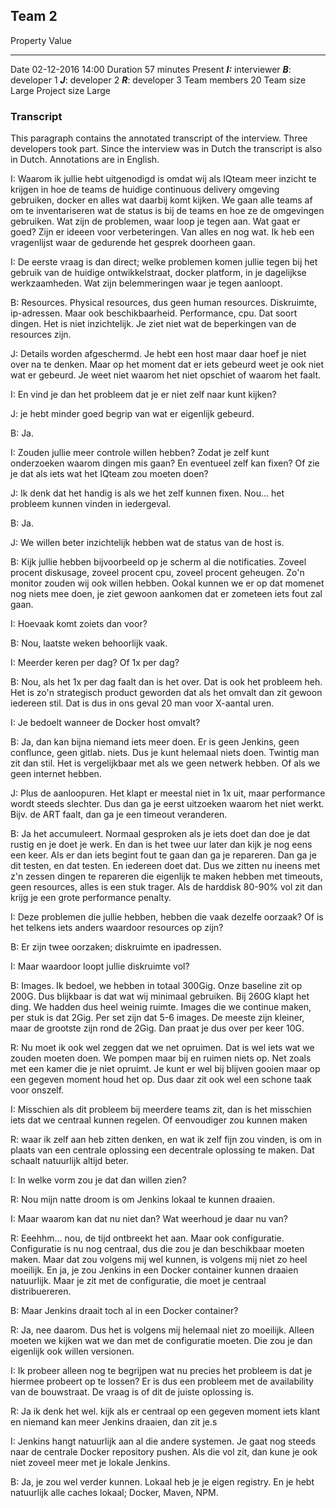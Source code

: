 ## Team 2

Property        Value
------------    ---------
Date            02-12-2016 14:00
Duration        57 minutes
Present         ***I:*** interviewer
                ***B***: developer 1
                ***J***: developer 2
                ***R***: developer 3
Team members    20
Team size       Large
Project size    Large         



### Transcript

This paragraph contains the annotated transcript of the interview. Three developers took part. Since the interview was in Dutch the transcript is also in Dutch. Annotations are in English.

I: Waarom ik jullie hebt uitgenodigd is omdat wij als IQteam meer inzicht te krijgen in hoe de teams de huidige continuous delivery omgeving gebruiken, docker en alles wat daarbij komt kijken. We gaan alle teams af om te inventariseren wat de status is bij de teams en hoe ze de omgevingen gebruiken. Wat zijn de problemen, waar loop je tegen aan. Wat gaat er goed? Zijn er ideeen voor verbeteringen. Van alles en nog wat. Ik heb een vragenlijst waar de gedurende het gesprek doorheen gaan.

I: De eerste vraag is dan direct; welke problemen komen jullie tegen bij het gebruik van de huidige ontwikkelstraat, docker platform, in je dagelijkse werkzaamheden. Wat zijn belemmeringen waar je tegen aanloopt.

B: Resources. Physical resources, dus geen human resources. Diskruimte, ip-adressen. Maar ook beschikbaarheid. Performance, cpu. Dat soort dingen. Het is niet inzichtelijk. Je ziet niet wat de beperkingen van de resources zijn.

J: Details worden afgeschermd. Je hebt een host maar daar hoef je niet over na te denken. Maar op het moment dat er iets gebeurd weet je ook niet wat er gebeurd. Je weet niet waarom het niet opschiet of waarom het faalt.

I: En vind je dan het probleem dat je er niet zelf naar kunt kijken?

J: je hebt minder goed begrip van wat er eigenlijk gebeurd.

B: Ja.

I: Zouden jullie meer controle willen hebben? Zodat je zelf kunt onderzoeken waarom dingen mis gaan? En eventueel zelf kan fixen? Of zie je dat als iets wat het IQteam zou moeten doen?

J: Ik denk dat het handig is als we het zelf kunnen fixen. Nou... het probleem kunnen vinden in iedergeval.

B: Ja.

J: We willen beter inzichtelijk hebben wat de status van de host is.

B: Kijk jullie hebben bijvoorbeeld op je scherm al die notificaties. Zoveel procent diskusage, zoveel procent cpu, zoveel procent geheugen. Zo'n monitor zouden wij ook willen hebben. Ookal kunnen we er op dat momenet nog niets mee doen, je ziet gewoon aankomen dat er zometeen iets fout zal gaan.

I: Hoevaak komt zoiets dan voor?

B: Nou, laatste weken behoorlijk vaak.

I: Meerder keren per dag? Of 1x per dag?

B: Nou, als het 1x per dag faalt dan is het over. Dat is ook het probleem heh. Het is zo'n strategisch product geworden dat als het omvalt dan zit gewoon iedereen stil. Dat is dus in ons geval 20 man voor X-aantal uren.

I: Je bedoelt wanneer de Docker host omvalt?

B: Ja, dan kan bijna niemand iets meer doen. Er is geen Jenkins, geen conflunce, geen gitlab. niets. Dus je kunt helemaal niets doen. Twintig man zit dan stil. Het is vergelijkbaar met als we geen netwerk hebben. Of als we geen internet hebben.

J: Plus de aanloopuren. Het klapt er meestal niet in 1x uit, maar performance wordt steeds slechter. Dus dan ga je eerst uitzoeken waarom het niet werkt. Bijv. de ART faalt, dan ga je een timeout veranderen.

B: Ja het accumuleert. Normaal gesproken als je iets doet dan doe je dat rustig en je doet je werk. En dan is het twee uur later dan kijk je nog eens een keer. Als er dan iets begint fout te gaan dan ga je repareren. Dan ga je dit testen, en dat testen. En iedereen doet dat. Dus we zitten nu ineens met z'n zessen dingen te repareren die eigenlijk te maken hebben met timeouts, geen resources, alles is een stuk trager. Als de harddisk 80-90% vol zit dan krijg je een grote performance penalty.

I: Deze problemen die jullie hebben, hebben die vaak dezelfe oorzaak? Of is het telkens iets anders waardoor resources op zijn?

B: Er zijn twee oorzaken; diskruimte en ipadressen.

I: Maar waardoor loopt jullie diskruimte vol?

B: Images. Ik bedoel, we hebben in totaal 300Gig. Onze baseline zit op 200G. Dus blijkbaar is dat wat wij minimaal gebruiken. Bij 260G klapt het ding. We hadden dus heel weinig ruimte. Images die we continue maken, per stuk is dat 2Gig. Per set zijn dat 5-6 images. De meeste zijn kleiner, maar de grootste zijn rond de 2Gig. Dan praat je dus over per keer 10G.

R: Nu moet ik ook wel zeggen dat we net opruimen. Dat is wel iets wat we zouden moeten doen. We pompen maar bij en ruimen niets op. Net zoals met een kamer die je niet opruimt. Je kunt er wel bij blijven gooien maar op een gegeven moment houd het op. Dus daar zit ook wel een schone taak voor onszelf.

I: Misschien als dit probleem bij meerdere teams zit, dan is het misschien iets dat we centraal kunnen regelen. Of eenvoudiger zou kunnen maken

R: waar ik zelf aan heb zitten denken, en wat ik zelf fijn zou vinden, is om in plaats van een centrale oplossing een decentrale oplossing te maken. Dat schaalt natuurlijk altijd beter.

I: In welke vorm zou je dat dan willen zien?

R: Nou mijn natte droom is om Jenkins lokaal te kunnen draaien.

I: Maar waarom kan dat nu niet dan? Wat weerhoud je daar nu van?

R: Eeehhm... nou, de tijd ontbreekt het aan. Maar ook configuratie. Configuratie is nu nog centraal, dus die zou je dan beschikbaar moeten maken. Maar dat zou volgens mij wel kunnen, is volgens mij niet zo heel moeilijk. En ja, je zou Jenkins in een Docker container kunnen draaien natuurlijk. Maar je zit met de configuratie, die moet je centraal distribuereren.

B: Maar Jenkins draait toch al in een Docker container?

R: Ja, nee daarom. Dus het is volgens mij helemaal niet zo moeilijk. Alleen moeten we kijken wat we dan met de configuratie moeten. Die zou je dan eigenlijk ook willen versionen.

I: Ik probeer alleen nog te begrijpen wat nu precies het probleem is dat je hiermee probeert op te lossen? Er is dus een probleem met de availability van de bouwstraat. De vraag is of dit de juiste oplossing is.

R: Ja ik denk het wel. kijk als er centraal op een gegeven moment iets klant en niemand kan meer Jenkins draaien, dan zit je.s

I: Jenkins hangt natuurlijk aan al die andere systemen. Je gaat nog steeds naar de centrale Docker repository pushen. Als die vol zit, dan kune je ook niet zoveel meer met je lokale Jenkins.

B: Ja, je zou wel verder kunnen. Lokaal heb je je eigen registry. En je hebt natuurlijk alle caches lokaal; Docker, Maven, NPM.
